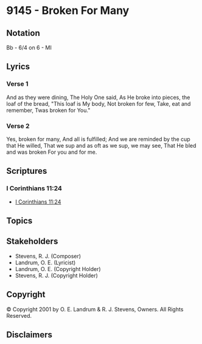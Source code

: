 # 9145 - Broken For Many

## Notation

Bb - 6/4 on 6 - MI

## Lyrics

### Verse 1

And as they were dining, The Holy One said, As He broke into pieces, the loaf of the bread, "This loaf is My body, Not broken for few, Take, eat and remember, Twas broken for You."

### Verse 2

Yes, broken for many, And all is fulfilled; And we are reminded by the cup that He willed, That we sup and as oft as we sup, we may see, That He bled and was broken For you and for me.


## Scriptures

### I Corinthians 11:24

- [I Corinthians 11:24](https://www.biblegateway.com/passage/?search=I%20Corinthians%2011%3A24)


## Topics


## Stakeholders

- Stevens, R. J. (Composer)
- Landrum, O. E. (Lyricist)
- Landrum, O. E. (Copyright Holder)
- Stevens, R. J. (Copyright Holder)

## Copyright

© Copyright 2001 by O. E. Landrum & R. J. Stevens, Owners. All Rights Reserved.


## Disclaimers


